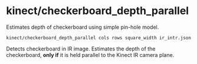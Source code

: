 # kinect/checkerboard\_depth\_parallel

Estimates depth of checkerboard using simple pin-hole model.

    kinect/checkerboard_depth_parallel cols rows square_width ir_intr.json
    
Detects checkerboard in IR image. Estimates the depth of the checkerboard, **only if** it is held parallel to the Kinect IR camera plane.
